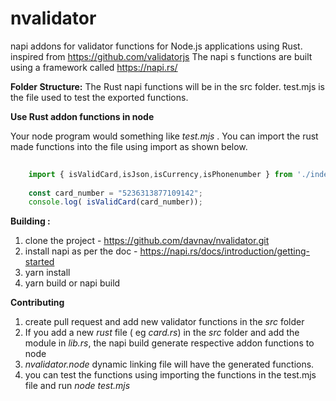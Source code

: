 # nvalidator

napi addons for validator functions for Node.js applications using Rust. inspired from https://github.com/validatorjs
The napi s functions are built using a framework called https://napi.rs/  


**Folder Structure:**
The Rust napi functions will be in the src folder.
test.mjs is the file used to test the exported functions.

**Use Rust addon functions in node**

Your node program would something like _test.mjs_ . You can import the rust made functions into the file using import as shown below.

```javascript
    
    import { isValidCard,isJson,isCurrency,isPhonenumber } from './index.js'
        
    const card_number = "5236313877109142";
    console.log( isValidCard(card_number));
```


**Building :**

1. clone the project - https://github.com/davnav/nvalidator.git
2. install napi as per the doc - https://napi.rs/docs/introduction/getting-started
3. yarn install
4. yarn build or napi build


**Contributing**
1. create pull request and add new validator functions in the _src_ folder 
2. If you add a new _rust_ file ( eg _card.rs_) in the _src_ folder and add the module in _lib.rs_, the napi build generate respective addon functions to node
3. _nvalidator.node_ dynamic linking file will have the generated functions.
4. you can test the functions using importing the functions in the test.mjs file and run _node test.mjs_ 
